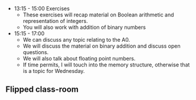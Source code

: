 
* 13:15 - 15:00 Exercises
  * These exercises will recap material on Boolean arithmetic and representation of integers.
  * You will also work with addition of binary numbers
* 15:15 - 17:00
  * We can discuss any topic relating to the A0.
  * We will discuss the material on binary addition and discuss open questions.
  * We will also talk about floating point numbers.
  * If time permits, I will touch into the memory structure, otherwise that is a topic for Wednesday.

## Flipped class-room